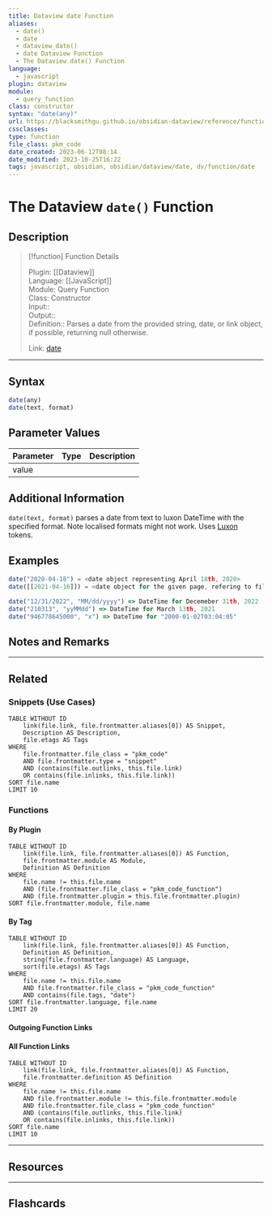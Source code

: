 ```yaml
---
title: Dataview date Function
aliases:
  - date()
  - date
  - dataview_date()
  - date Dataview Function
  - The Dataview date() Function
language:
  - javascript
plugin: dataview
module:
  - query_function
class: constructor
syntax: "date(any)"
url: https://blacksmithgu.github.io/obsidian-dataview/reference/functions/#dateany
cssclasses:
type: function
file_class: pkm_code
date_created: 2023-06-12T08:14
date_modified: 2023-10-25T16:22
tags: javascript, obsidian, obsidian/dataview/date, dv/function/date
---
```

# The Dataview `date()` Function

## Description

> [!function] Function Details
> 
> Plugin: [[Dataview]]  
> Language: [[JavaScript]]  
> Module: Query Function  
> Class: Constructor  
> Input::  
> Output::  
> Definition:: Parses a date from the provided string, date, or link object, if possible, returning null otherwise.  
>  
> Link: [date](https://blacksmithgu.github.io/obsidian-dataview/reference/functions/#dateany)

---

## Syntax

```javascript
date(any)
date(text, format)
```

## Parameter Values

| Parameter | Type | Description |
|:--------- |:----:|:----------- |
| value     |      |             |

## Additional Information

`date(text, format)` parses a date from text to luxon DateTime with the specified format. Note localised formats might not work. Uses [Luxon](https://moment.github.io/luxon/#/formatting?id=table-of-tokens) tokens.

## Examples

```js
date("2020-04-18") = <date object representing April 18th, 2020>
date([[2021-04-16]]) = <date object for the given page, refering to file.day>

date("12/31/2022", "MM/dd/yyyy") => DateTime for Decemeber 31th, 2022
date("210313", "yyMMdd") => DateTime for March 13th, 2021
date("946778645000", "x") => DateTime for "2000-01-02T03:04:05"
```

## Notes and Remarks

---

## Related

### Snippets (Use Cases)

<!-- Query limit 10  -->

```dataview
TABLE WITHOUT ID
	link(file.link, file.frontmatter.aliases[0]) AS Snippet,
	Description AS Description,
	file.etags AS Tags
WHERE 
	file.frontmatter.file_class = "pkm_code"
	AND file.frontmatter.type = "snippet"
	AND (contains(file.outlinks, this.file.link)
	OR contains(file.inlinks, this.file.link))
SORT file.name
LIMIT 10
```

### Functions

#### By Plugin

```dataview
TABLE WITHOUT ID
	link(file.link, file.frontmatter.aliases[0]) AS Function,
	file.frontmatter.module AS Module,
	Definition AS Definition
WHERE 
	file.name != this.file.name
	AND (file.frontmatter.file_class = "pkm_code_function")
	AND (file.frontmatter.plugin = this.file.frontmatter.plugin)
SORT file.frontmatter.module, file.name
```

#### By Tag

<!-- Add tags in contains function as needed  -->  
<!-- Query limit 10  -->

```dataview
TABLE WITHOUT ID
	link(file.link, file.frontmatter.aliases[0]) AS Function,
	Definition AS Definition,
	string(file.frontmatter.language) AS Language,
	sort(file.etags) AS Tags
WHERE 
	file.name != this.file.name
	AND file.frontmatter.file_class = "pkm_code_function"
	AND contains(file.tags, "date")
SORT file.frontmatter.language, file.name
LIMIT 20
```

#### Outgoing Function Links

<!-- Link related functions here -->

#### All Function Links

<!-- Excluding functions of the same module  -->  
<!-- Query limit 10  -->

```dataview
TABLE WITHOUT ID
	link(file.link, file.frontmatter.aliases[0]) AS Function,
	file.frontmatter.definition AS Definition
WHERE 
	file.name != this.file.name
	AND file.frontmatter.module != this.file.frontmatter.module 
	AND file.frontmatter.file_class = "pkm_code_function"
	AND (contains(file.outlinks, this.file.link)
	OR contains(file.inlinks, this.file.link))
SORT file.name
LIMIT 10
```

---

## Resources

---

## Flashcards
